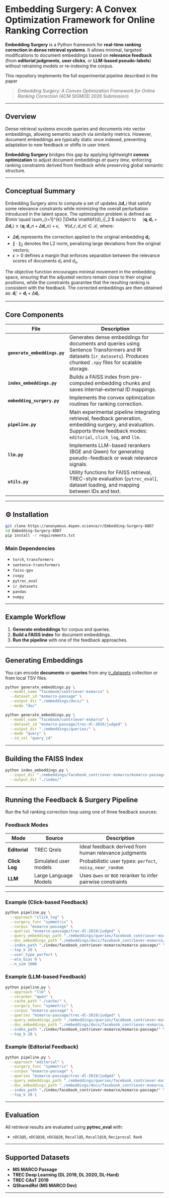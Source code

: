 # Embedding Surgery: A Convex Optimization Framework for Online Ranking Correction

**Embedding Surgery** is a Python framework for **real-time ranking correction in dense retrieval systems**.
It allows minimal, targeted modifications to document embeddings based on **relevance feedback** (from **editorial judgments**, **user clicks**, or **LLM-based pseudo-labels**) without retraining models or re-indexing the corpus.

This repository implements the full experimental pipeline described in the paper

> *Embedding Surgery: A Convex Optimization Framework for Online Ranking Correction*
> (ACM SIGMOD 2026 Submission)

---

## Overview

Dense retrieval systems encode queries and documents into vector embeddings, allowing semantic search via similarity metrics.
However, document embeddings are typically static once indexed, preventing adaptation to new feedback or shifts in user intent.

**Embedding Surgery** bridges this gap by applying lightweight **convex optimization** to adjust document embeddings *at query time*, enforcing ranking constraints derived from feedback while preserving global semantic structure.

---

## Conceptual Summary

Embedding Surgery aims to compute a set of updates $\Delta \mathbf{d}\_i$ that satisfy some relevance constraints while minimizing the overall perturbation introduced in the latent space. The optimization problem is defined as:
$\min \quad \sum\_{i=1}^{k} \|\Delta \mathbf{d}\_i\|_2 $
subject to $\quad \langle \mathbf{q}, \mathbf{d}_r + \Delta \mathbf{d}_r \rangle \geq \langle \mathbf{q}, \mathbf{d}\_n + \Delta \mathbf{d}\_n \rangle + \epsilon, \quad \forall (d\_r, d\_n) \in \mathcal{R}$, where:
- $\Delta \mathbf{d}_i$ represents the correction applied to the original embedding $\mathbf{d}_i$;
- $\| \cdot \|_2$ denotes the L2 norm, penalizing large deviations from the original vectors;
- $\epsilon > 0$ defines a margin that enforces separation between the relevance scores of documents $d_r$ and $d_n$.

The objective function encourages minimal movement in the embedding space, ensuring that the adjusted vectors remain close to their original positions, while the constraints guarantee that the resulting ranking is consistent with the feedback. The corrected embeddings are then obtained as:
$\mathbf{d}_i' = \mathbf{d}_i + \Delta \mathbf{d}_i.$

---

## Core Components

| File                         | Description                                                                                                                                                                                                                                                                                   |
| ---------------------------- | --------------------------------------------------------------------------------------------------------------------------------------------------------------------------------------------------------------------------------------------------------------------------------------------- |
| **`generate_embeddings.py`** | Generates dense embeddings for documents and queries using Sentence Transformers and IR datasets (`ir_datasets`). Produces chunked `.npy` files for scalable storage.                                                                                                                         |
| **`index_embeddings.py`**    | Builds a FAISS index from pre-computed embedding chunks and saves internal–external ID mappings.                                                                                                                                                                                              |
| **`embedding_surgery.py`**   | Implements the convex optimization routines for ranking correction.                                                               |
| **`pipeline.py`**            | Main experimental pipeline integrating retrieval, feedback generation, embedding surgery, and evaluation. Supports three feedback modes: `editorial`, `click_log`, and `llm`.                                                                                                                                                                                                                                                                           |                                                                                                            
| **`llm.py`**                 | Implements LLM-based rerankers (BGE and Qwen) for generating pseudo-feedback or weak relevance signals.                           |                                                                                                                                                                             
| **`utils.py`**               | Utility functions for FAISS retrieval, TREC-style evaluation (`pytrec_eval`), dataset loading, and mapping between IDs and text.                                                                                                                                                       

---

## ⚙️ Installation

```bash
git clone https://anonymous.4open.science/r/Embedding-Surgery-88D7
cd Embedding-Surgery-88D7
pip install -r requirements.txt
```

### Main Dependencies

* `torch`, `transformers`
* `sentence-transformers`
* `faiss-gpu`
* `cvxpy`
* `pytrec_eval`
* `ir_datasets`
* `pandas`
* `numpy`

---

## Example Workflow

1. **Generate embeddings** for corpus and queries.
2. **Build a FAISS index** for document embeddings.
3. **Run the pipeline** with one of the feedback approaches.

---

## Generating Embeddings

You can encode **documents** or **queries** from any [ir_datasets](https://ir-datasets.com/) collection or from local TSV files.

```bash
python generate_embeddings.py \
  --model_name "facebook/contriever-msmarco" \
  --dataset_id "msmarco-passage" \
  --output_dir "./embeddings/docs/" \
  --mode "doc"
```

```bash
python generate_embeddings.py \
  --model_name "facebook/contriever-msmarco" \
  --dataset_id "msmarco-passage/trec-dl-2019/judged" \
  --output_dir "./embeddings/queries/" \
  --mode "query" \
  --id_col "query_id"
```

---

## Building the FAISS Index

```bash
python index_embeddings.py \
  --input_dir "./embeddings/facebook_contriever-msmarco/msmarco-passage/" \
  --output_dir "./index/"
```

---

## Running the Feedback & Surgery Pipeline

Run the full ranking correction loop using one of three feedback sources:

### Feedback Modes

| Mode          | Source                | Description                                                 |
| ------------- | --------------------- | ----------------------------------------------------------- |
| **Editorial** | TREC Qrels            | Ideal feedback derived from human relevance judgments       |
| **Click Log** | Simulated user models | Probabilistic user types: `perfect`, `noisy`, `near_random` |
| **LLM**       | Large Language Models | Uses `Qwen` or `BGE` reranker to infer pairwise constraints |

---

### Example (Click-based Feedback)

```bash
python pipeline.py \
  --approach "click_log" \
  --surgery_func "symmetric" \
  --corpus "msmarco-passage" \
  --queries "msmarco-passage/trec-dl-2019/judged" \
  --query_embeddings_path "./embeddings/queries/facebook_contriever-msmarco/msmarco-passage_trec-dl-2019_judged/" \
  --doc_embeddings_path "./embeddings/docs/facebook_contriever-msmarco/msmarco-passage/ \
  --index_path "./index/facebook_contriever-msmarco/msmarco-passage/" \
  --top_k 20 \
  --user_type perfect \
  --eta_bias 0 \
  --n_sim 1000
```

### Example (LLM-based Feedback)

```bash
python pipeline.py \
  --approach "llm" \
  --reranker "qwen" \
  --cache_path "./cache/" \
  --surgery_func "symmetric" \
  --corpus "msmarco-passage" \
  --queries "msmarco-passage/trec-dl-2019/judged" \
  --query_embeddings_path "./embeddings/queries/facebook_contriever-msmarco/msmarco-passage_trec-dl-2019_judged/" \
  --doc_embeddings_path "./embeddings/docs/facebook_contriever-msmarco/msmarco-passage/ \
  --index_path "./index/facebook_contriever-msmarco/msmarco-passage/" \
  --top_k 20 \
```

### Example (Editorial Feedback)

```bash
python pipeline.py \
  --approach "editorial" \
  --surgery_func "symmetric" \
  --corpus "msmarco-passage" \
  --queries "msmarco-passage/trec-dl-2019/judged" \
  --query_embeddings_path "./embeddings/queries/facebook_contriever-msmarco/msmarco-passage_trec-dl-2019_judged/" \
  --doc_embeddings_path "./embeddings/docs/facebook_contriever-msmarco/msmarco-passage/ \
  --index_path "./index/facebook_contriever-msmarco/msmarco-passage/" \
  --top_k 20 \
```

---

## Evaluation

All retrieval results are evaluated using **pytrec_eval** with:

* `nDCG@5`, `nDCG@10`, `nDCG@20`, `Recall@5`, `Recall@10`, `Reciprocal Rank`

---

## Supported Datasets

* **MS MARCO Passage**
* **TREC Deep Learning (DL 2019, DL 2020, DL-Hard)**
* **TREC CAsT 2019**
* **QSharedRel (MS MARCO Dev)**

---
